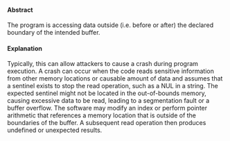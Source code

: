 #### Abstract
The program is accessing data outside (i.e. before or after) the declared boundary of the intended buffer.

#### Explanation
Typically, this can allow attackers to cause a crash during program execution. A crash can occur when the code reads sensitive information from other memory locations or causable amount of data and assumes that a sentinel exists to stop the read operation, such as a NUL in a string. The expected sentinel might not be located in the out-of-bounds memory, causing excessive data to be read, leading to a segmentation fault or a buffer overflow. The software may modify an index or perform pointer arithmetic that references a memory location that is outside of the boundaries of the buffer. A subsequent read operation then produces undefined or unexpected results.
